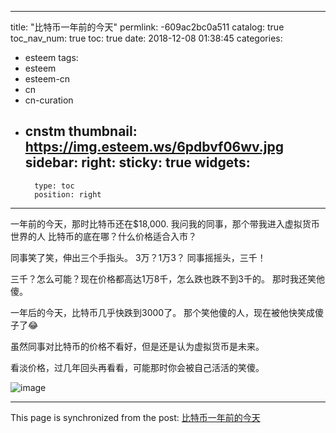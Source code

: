 
---
title: "比特币一年前的今天"
permlink: -609ac2bc0a511
catalog: true
toc_nav_num: true
toc: true
date: 2018-12-08 01:38:45
categories:
- esteem
tags:
- esteem
- esteem-cn
- cn
- cn-curation
- cnstm
thumbnail: https://img.esteem.ws/6pdbvf06wv.jpg
sidebar:
    right:
        sticky: true
widgets:
    -
        type: toc
        position: right
---


一年前的今天，那时比特币还在$18,000.
我问我的同事，那个带我进入虚拟货币世界的人
比特币的底在哪？什么价格适合入市？

同事笑了笑，伸出三个手指头。
3万？1万3？
同事摇摇头，三千！

三千？怎么可能？现在价格都高达1万8千，怎么跌也跌不到3千的。
那时我还笑他傻。

一年后的今天，比特币几乎快跌到3000了。
那个笑他傻的人，现在被他快笑成傻子了😂


虽然同事对比特币的价格不看好，但是还是认为虚拟货币是未来。

看淡价格，过几年回头再看看，可能那时你会被自己活活的笑傻。

 ![image](https://img.esteem.ws/6pdbvf06wv.jpg)

- - -

This page is synchronized from the post: [比特币一年前的今天](https://steemit.com/@ericet/-609ac2bc0a511)
